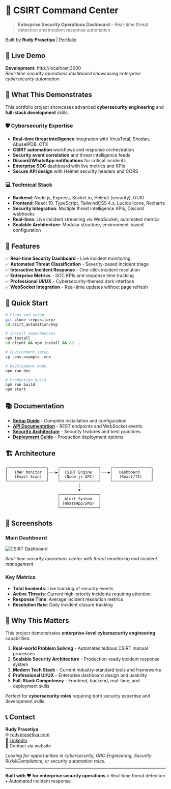 # 🔐 CSIRT Command Center

> **Enterprise Security Operations Dashboard** - Real-time threat detection and incident response automation

Built by **Rudy Prasetiya** | [Portfolio](https://rudyprasetiya.com)

## 🚀 Live Demo

**Development**: http://localhost:3000  
*Real-time security operations dashboard showcasing enterprise cybersecurity automation*

## 🎯 What This Demonstrates

This portfolio project showcases advanced **cybersecurity engineering** and **full-stack development** skills:

### 🛡️ Cybersecurity Expertise
- **Real-time threat intelligence** integration with VirusTotal, Shodan, AbuseIPDB, OTX
- **CSIRT automation** workflows and response orchestration  
- **Security event correlation** and threat intelligence feeds
- **Discord/WhatsApp notifications** for critical incidents
- **Enterprise SOC** dashboard with live metrics and KPIs
- **Secure API design** with Helmet security headers and CORS

### 💻 Technical Stack
- **Backend**: Node.js, Express, Socket.io, Helmet (security), UUID
- **Frontend**: React 19, TypeScript, TailwindCSS 4.x, Lucide Icons, Recharts
- **Security Integration**: Multiple threat intelligence APIs, Discord webhooks
- **Real-time**: Live incident streaming via WebSocket, automated metrics
- **Scalable Architecture**: Modular structure, environment-based configuration

## 🔧 Features

✅ **Real-time Security Dashboard** - Live incident monitoring  
✅ **Automated Threat Classification** - Severity-based incident triage  
✅ **Interactive Incident Response** - One-click incident resolution  
✅ **Enterprise Metrics** - SOC KPIs and response time tracking  
✅ **Professional UI/UX** - Cybersecurity-themed dark interface  
✅ **WebSocket Integration** - Real-time updates without page refresh  

## 🚦 Quick Start

```bash
# Clone and setup
git clone <repository>
cd csirt_automation/mvp

# Install dependencies
npm install
cd client && npm install && cd ..

# Environment setup
cp .env.example .env

# Development mode
npm run dev

# Production build
npm run build
npm start
```

## 📚 Documentation

- **[Setup Guide](docs/SETUP.md)** - Complete installation and configuration
- **[API Documentation](docs/API.md)** - REST endpoints and WebSocket events  
- **[Security Architecture](docs/SECURITY.md)** - Security features and best practices
- **[Deployment Guide](docs/DEPLOYMENT.md)** - Production deployment options

## 🏗️ Architecture

```
┌─────────────────┐    ┌─────────────────┐    ┌─────────────────┐
│   IMAP Monitor  │───▶│  CSIRT Engine   │───▶│   Dashboard     │
│   (Email Scan)  │    │  (Node.js API)  │    │   (React/TS)    │
└─────────────────┘    └─────────────────┘    └─────────────────┘
                                │
                                ▼
                       ┌─────────────────┐
                       │  Alert System   │
                       │ (WhatsApp/SMS)  │
                       └─────────────────┘
```

## 🎨 Screenshots

### Main Dashboard
![CSIRT Dashboard](https://via.placeholder.com/800x400/0a0e27/00d4ff?text=CSIRT+Command+Center)

*Real-time security operations center with threat monitoring and incident management*

### Key Metrics
- **Total Incidents**: Live tracking of security events
- **Active Threats**: Current high-priority incidents requiring attention  
- **Response Time**: Average incident resolution metrics
- **Resolution Rate**: Daily incident closure tracking

## 🌟 Why This Matters

This project demonstrates **enterprise-level cybersecurity engineering** capabilities:

1. **Real-world Problem Solving** - Automates tedious CSIRT manual processes
2. **Scalable Security Architecture** - Production-ready incident response system
3. **Modern Tech Stack** - Current industry-standard tools and frameworks
4. **Professional UI/UX** - Enterprise dashboard design and usability
5. **Full-Stack Competency** - Frontend, backend, real-time, and deployment skills

Perfect for **cybersecurity roles** requiring both security expertise and development skills.

## 📞 Contact

**Rudy Prasetiya**  
🌐 [rudyprasetiya.com](https://rudyprasetiya.com)  
💼 [LinkedIn](https://linkedin.com/in/rudyprasetiya)  
📧 Contact via website  

*Looking for opportunities in cybersecurity, GRC Engineering, Security Risk&Compliance, or security automation roles.*

---

**Built with ❤️ for enterprise security operations** • Real-time threat detection • Automated incident response
